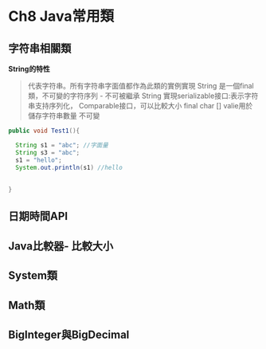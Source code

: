 # Ch8 Java常用類

## 字符串相關類  

**String的特性** 
> 代表字符串。所有字符串字面值都作為此類的實例實現
> String 是一個final類，不可變的字符序列 - 不可被繼承
> String 實現serializable接口:表示字符串支持序列化， Comparable接口，可以比較大小
> final char [] valie用於儲存字符串數量
> 不可變
```Java
public void Test1(){

  String s1 = "abc"; //字面量
  String s3 = "abc";
  s1 = "hello";
  System.out.println(s1) //hello
  
  
}

```







## 日期時間API

## Java比較器- 比較大小

## System類

## Math類

## BigInteger與BigDecimal
